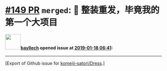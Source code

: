 # [\#149 PR](https://github.com/komeiji-satori/Dress/pull/149) `merged`: :dress: 整装重发，毕竟我的第一个大项目

#### <img src="https://avatars.githubusercontent.com/u/22362346?u=f8d00cf120f448b6ae8133e7f133cd13a4d58073&v=4" width="50">[bayllech](https://github.com/bayllech) opened issue at [2019-01-18 06:41](https://github.com/komeiji-satori/Dress/pull/149):






-------------------------------------------------------------------------------



[Export of Github issue for [komeiji-satori/Dress](https://github.com/komeiji-satori/Dress).]
